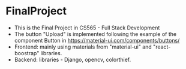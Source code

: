# FinalProject
- This is the Final Project in CS565 - Full Stack Development
- The button "Upload" is implemented following the example of the component Button in https://material-ui.com/components/buttons/
- Frontend: mainly using materials from "material-ui" and "react-boostrap" libraries.
- Backend: libraries - Django, opencv, colorthief.

